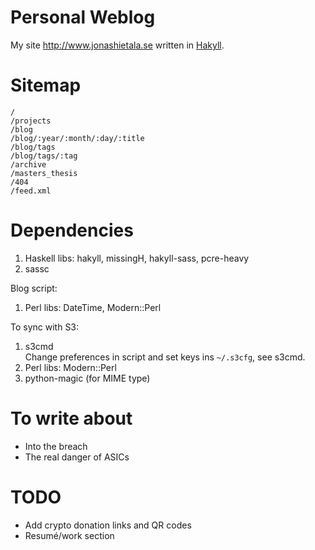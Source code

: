 Personal Weblog
===============

My site <http://www.jonashietala.se> written in [Hakyll][].

[Hakyll]: http://jaspervdj.be/hakyll/

Sitemap
=======

    /
    /projects
    /blog
    /blog/:year/:month/:day/:title
    /blog/tags
    /blog/tags/:tag
    /archive
    /masters_thesis
    /404
    /feed.xml

Dependencies
============

1. Haskell libs: hakyll, missingH, hakyll-sass, pcre-heavy
2. sassc

Blog script:
1. Perl libs: DateTime, Modern::Perl

To sync with S3:
1. s3cmd  
   Change preferences in script and set keys ins `~/.s3cfg`, see s3cmd.
2. Perl libs: Modern::Perl
3. python-magic (for MIME type)

To write about
==============

* Into the breach
* The real danger of ASICs

TODO
====

* Add crypto donation links and QR codes
* Resumé/work section

